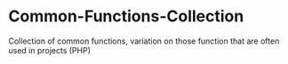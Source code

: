 # Common-Functions-Collection
Collection of common functions, variation on those function that are often used in projects (PHP)
